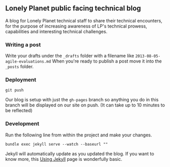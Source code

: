 ## Lonely Planet public facing technical blog

A blog for Lonely Planet technical staff to share their technical encounters, for the purpose of increasing awareness of LP's technical prowess, capabilities and interesting technical challenges.

### Writing a post

Write your drafts under the `_drafts` folder with a filename like `2013-08-05-agile-evaluations.md`
When you're ready to publish a post move it into the `_posts` folder.

### Deployment

`git push`

Our blog is setup with just the `gh-pages` branch so anything you do in this branch will be displayed on our site on push. (It can take up to 10 minutes to be reflected)

### Development

Run the following line from within the project and make your changes.

`bundle exec jekyll serve --watch --baseurl ""`

Jekyll will automatically update as you updated the blog. If you want to know more, this [Using Jekyll](https://help.github.com/articles/using-jekyll-with-pages) page is wonderfully basic.
